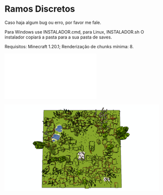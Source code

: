 # Ramos Discretos
Caso haja algum bug ou erro, por favor me fale.

Para Windows use INSTALADOR.cmd, para Linux, INSTALADOR.sh
O instalador copiará a pasta para a sua pasta de saves.

Requisitos:
Minecraft 1.20.1;
Renderização de chunks mínima: 8.

![Tutorial](./Tutorial.md)

![Imagem de geração no modo 1](./mode_1.png)
